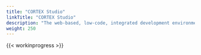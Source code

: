 ```yaml
---
title: "CORTEX Studio"
linkTitle: "CORTEX Studio"
description: "The web-based, low-code, integrated development environment (IDE) for creating, editing, debugging, testing and managing flows that define the logic and actions required to capture and automate simple user tasks through to complex business or IT processes."
weight: 250
---
```


{{< workinprogress >}}
